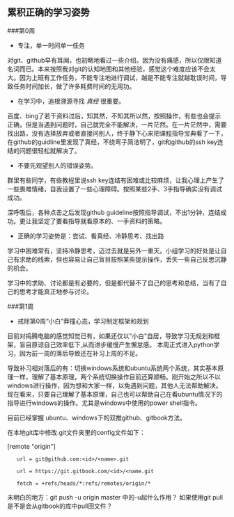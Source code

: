 ## 累积正确的学习姿势

###第0周

- 专注，单一时间单一任务


对git、github早有耳闻，也初略地看过一些介绍。因为没有痛感，所以仅限知道名词而已。本来按照我对git的认知地图和其他经验，感觉这个难度应该不会太大。因为上班有工作任务，不能专注地进行调试，越是不能专注就越耽误时间，导致任务时间加长，做了许多耗费时间的无用功。

- 在学习中，追根溯源寻找 *真经* 很重要。

百度、bing了若干资料过后，知其然，不知其所以然，按照操作，有些也会提示正确，但是当遇到问题时，自己就完全不能解决，一片茫然。在一片茫然中，需要找出路，没有选择放弃或者直接问别人，终于静下心来把课程指导宝典看了一下，在github的guidline里发现了真经，不绕弯子简洁明了，git和github的ssh key连结的问题很轻松就解决了。

- 不要先观望别人的错误姿势。

群里有些同学，有些教程里说ssh key连结有困难或比较麻烦，让我心理上产生了一些畏难情绪，自我设置了一些心理障碍。按照某些2手、3手指导确实没有调试成功。

深呼吸后，各种点击之后发现github guideline按照指导调试，不出1分钟，连结成功。更让我坚定了要看指导就看原本的、一手资料的策略。

- 正确的学习姿势是：尝试、看真经、冷静思考、找出路

学习中困难常有，坚持冷静思考，迈过去就是另外一重天。小组学习的好处是让自己有求助的线索，但也容易让自己盲目按照某些提示操作，丢失一些自己反思沉静的机会。

学习中的求助、讨论都是有必要的，但是都代替不了自己的思考和总结，当有了自己的思考才能真正地参与讨论。

###第1周

- 戒除第0周“小白”莽撞心态，学习制定框架和规划

目前对捣腾电脑的感觉知觉已有，如果还仅以“小白"自居，导致学习无规划和框架，盲目原谅自己效率低下,从而进步缓慢产生懈怠感。
本周正式进入python学习，因为前一周的落后导致还在补习上周的不足。

导致补习相对落后的有：切换windows系统和ubuntu系统两个系统，其实基本原理一样，理解了基本原理，两个系统切换操作目前还算顺畅。刚开始之所以不以windows进行操作，因为想和大家一样，以免遇到问题，其他人无法帮助解决。现在看来，只要自己理解了基本原理，自己也可以帮助自己在看ubuntu情况下的指导进行windows的操作。尤其是windows中使用的power shell指令。

目前已经掌握 ubuntu、windows下的双推github、gitbook方法。

在本地git库中修改.git文件夹里的config文件如下：

[remote "origin"]
         
       url = git@github.com:<id>/<name>.git
       
       url = https://git.gitbook.com/<id>/<name.git
     
       fetch = +refs/heads/*:refs/remotes/origin/* 



未明白的地方：git push -u origin master 中的-u起什么作用？
           如果使用git pull 是不是会从gitbook的库中pull回文件？



